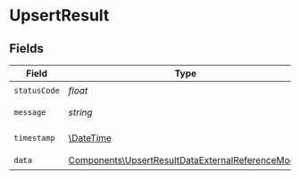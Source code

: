 # UpsertResult


## Fields

| Field                                                                                                                  | Type                                                                                                                   | Required                                                                                                               | Description                                                                                                            | Example                                                                                                                |
| ---------------------------------------------------------------------------------------------------------------------- | ---------------------------------------------------------------------------------------------------------------------- | ---------------------------------------------------------------------------------------------------------------------- | ---------------------------------------------------------------------------------------------------------------------- | ---------------------------------------------------------------------------------------------------------------------- |
| `statusCode`                                                                                                           | *float*                                                                                                                | :heavy_check_mark:                                                                                                     | N/A                                                                                                                    | 201                                                                                                                    |
| `message`                                                                                                              | *string*                                                                                                               | :heavy_check_mark:                                                                                                     | N/A                                                                                                                    | Record created successfully.                                                                                           |
| `timestamp`                                                                                                            | [\DateTime](https://www.php.net/manual/en/class.datetime.php)                                                          | :heavy_check_mark:                                                                                                     | N/A                                                                                                                    | 2021-01-01T01:01:01.000Z                                                                                               |
| `data`                                                                                                                 | [Components\UpsertResultDataExternalReferenceModel](../../Models/Components/UpsertResultDataExternalReferenceModel.md) | :heavy_check_mark:                                                                                                     | N/A                                                                                                                    |                                                                                                                        |